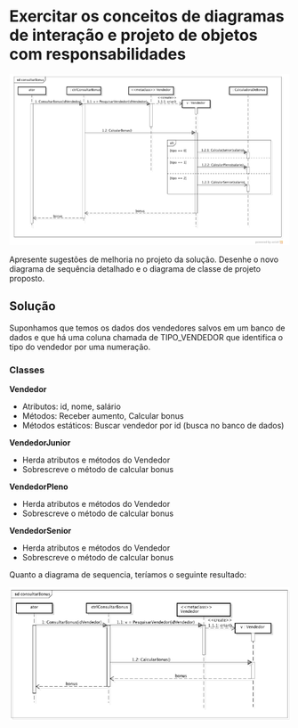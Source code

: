 # Exercitar os conceitos de diagramas de interação e projeto de objetos com responsabilidades

![Modelagem inicial](../../../assets/modelagem_inicial.png)

Apresente sugestões de melhoria no projeto da solução. Desenhe o novo diagrama de sequência detalhado e o diagrama de classe de projeto proposto.


## Solução

Suponhamos que temos os dados dos vendedores salvos em um banco de dados e que há uma coluna chamada de TIPO_VENDEDOR que identifica o tipo do vendedor por uma numeração.

### Classes

**Vendedor**
- Atributos: id, nome, salário
- Métodos: Receber aumento, Calcular bonus
- Métodos estáticos: Buscar vendedor por id (busca no banco de dados)

**VendedorJunior**
- Herda atributos e métodos do Vendedor
- Sobrescreve o método de calcular bonus

**VendedorPleno**
- Herda atributos e métodos do Vendedor
- Sobrescreve o método de calcular bonus

**VendedorSenior**
- Herda atributos e métodos do Vendedor
- Sobrescreve o método de calcular bonus

Quanto a diagrama de sequencia, teríamos o seguinte resultado:

![Modelagem resultado](../../../assets/modelagem_resultado.png)
